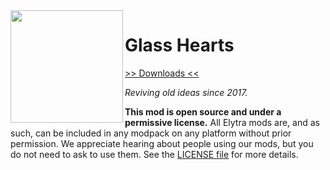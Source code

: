 <img src="https://raw.githubusercontent.com/elytra/Teckle/master/src/main/resources/assets/teckle/Logo.png" align="left" width="180px"/>

# Glass Hearts
[>> Downloads <<](https://github.com/elytra/Teckle/releases)

*Reviving old ideas since 2017.*

**This mod is open source and under a permissive license.** All Elytra mods are,
and as such, can be included in any modpack on any platform without prior
permission. We appreciate hearing about people using our mods, but you do not
need to ask to use them. See the [LICENSE file](LICENSE) for more details.
